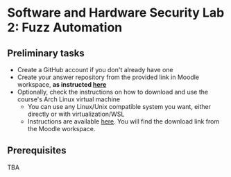 Software and Hardware Security Lab 2: Fuzz Automation
====

## Preliminary tasks

* Create a GitHub account if you don't already have one
* Create your answer repository from the provided link in Moodle workspace, **as instructed [here](../README.md#instructions)**
* Optionally, check the instructions on how to download and use the course's Arch Linux virtual machine
    * You can use any Linux/Unix compatible system you want, either directly or with virtualization/WSL
    * Instructions are available [here](https://ouspg.org/resources/laboratories/). You will find the download link from the Moodle workspace.

## Prerequisites

TBA


